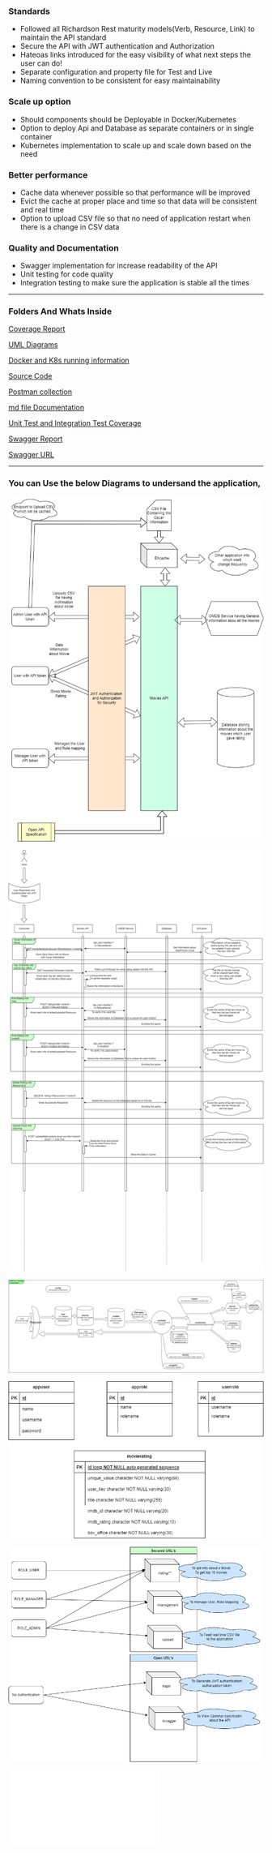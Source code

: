 
### Standards
* Followed all  Richardson Rest maturity models(Verb, Resource, Link) to maintain the API standard
* Secure the API with JWT authentication and Authorization
* Hateoas links introduced for the easy visibility of what next steps the user can do!
* Separate configuration and property file for Test and Live
* Naming convention to be consistent for easy maintainability

### Scale up option
* Should components should be Deployable in Docker/Kubernetes
* Option to deploy Api and Database as separate containers or in single container
* Kubernetes implementation to scale up and scale down based on the need

### Better performance
* Cache data whenever possible so that performance will be improved
* Evict the cache at proper place and time so that data will be consistent and real time
* Option to upload CSV file so that no need of application restart when there is a change in CSV data


### Quality and Documentation
* Swagger implementation for increase readability of the API
* Unit testing for code quality
* Integration testing to make sure the application is stable all the times

****

### Folders And Whats Inside


[Coverage Report](../CodeCoverageITandUnitTest)

[UML Diagrams](../Diagrams)

[Docker and K8s running information](.../DockerImagesAndKubernetes)

[Source Code](../MoviesApiAssignment)

[Postman collection](../Postman_testing_collection)

[md file Documentation](../ReadMe_md)

[Unit Test and Integration Test Coverage](../CodeCoverageITandUnitTest/surefire-report.html)

[Swagger Report](../SwaggerReport)


[Swagger URL](http://localhost:8080/swagger-ui/index.html)

****

### You can Use the below Diagrams to undersand the application,


![System Context Diagram](../Diagrams/SystemContext.png)

![Sequence Diagram](../Diagrams/SequenceDiagram.png)

![Component Flow Diagram](../Diagrams/ComponentFlowDiagram.png)

![Entity Diagram](../Diagrams/entity-diagram.png)

![User Role Resource Mapping](../Diagrams/UserRoleAccessMapping.png)

![Class Relationship](../Diagrams/ClassRelationship.pdf)




